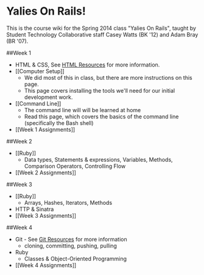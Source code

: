 # Yalies On Rails!
This is the course wiki for the Spring 2014 class "Yalies On Rails", taught by Student Technology Collaborative staff Casey Watts (BK '12) and Adam Bray (BR '07).

##Week 1
- HTML & CSS, See [HTML Resources](Resources#html--css) for more information.
- [[Computer Setup]]
  - We did most of this in class, but there are more instructions on this page.
  - This page covers installing the tools we'll need for our initial development work.
- [[Command Line]]
  - The command line will will be learned at home
  - Read this page, which covers the basics of the command line (specifically the Bash shell)
- [[Week 1 Assignments]]

##Week 2
- [[Ruby]]
  - Data types, Statements & expressions, Variables, Methods, Comparison Operators, Controlling Flow
- [[Week 2 Assignments]]

##Week 3
- [[Ruby]]
  - Arrays, Hashes, Iterators, Methods
- HTTP & Sinatra
- [[Week 3 Assignments]]

##Week 4
- Git - See [Git Resources](Resources#wiki-git) for more information
  - cloning, committing, pushing, pulling
- Ruby
  - Classes & Object-Oriented Programming
- [[Week 4 Assignments]]